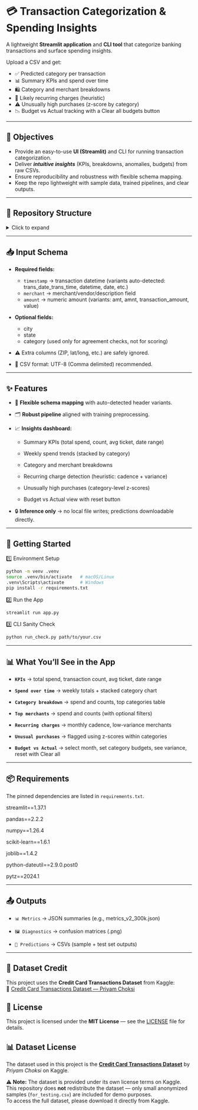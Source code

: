 # 💳 Transaction Categorization & Spending Insights

A lightweight **Streamlit application** and **CLI tool** that categorize banking transactions and surface spending insights.

Upload a CSV and get:

- ✅ Predicted category per transaction
- 📊 Summary KPIs and spend over time
- 🛍 Category and merchant breakdowns
- 🔁 Likely recurring charges (heuristic)
- ⚠️ Unusually high purchases (z-score by category)
- 📉 Budget vs Actual tracking with a Clear all budgets button

---

## 🎯 Objectives

- Provide an easy-to-use **UI (Streamlit)** and CLI for running transaction categorization.
- Deliver **_intuitive insights_** (KPIs, breakdowns, anomalies, budgets) from raw CSVs.
- Ensure reproducibility and robustness with flexible schema mapping.
- Keep the repo lightweight with sample data, trained pipelines, and clear outputs.

---

## 📂 Repository Structure

<details>
<summary>Click to expand</summary>
📁 data
┣ for_testing.csv
┗ README.md

📁 models
┣ pipeline_v2_300k.joblib
┣ pipeline.joblib
┗ README.md

📁 notebooks
┣ transaction_categorization.ipynb
┗ README.md

📁 outputs
┣ confusion_matrix_v2_300k.png
┣ confusion_matrix.png
┣ metrics_v2_300k.json
┣ metrics.json
┣ predictions_sample.csv
┣ predictions(for_testing).csv
┗ README.md

app.py
credit_card_transactions.csv.zip
README.md
requirements.txt
run_check.py

</details>

---

## 📥 Input Schema

- **Required fields:**

  - `timestamp` → transaction datetime (variants auto-detected: trans_date_trans_time, datetime, date, etc.)
  - `merchant` → merchant/vendor/description field
  - `amount` → numeric amount (variants: amt, amnt, transaction_amount, value)

- **Optional fields:**

  - city
  - state
  - category (used only for agreement checks, not for scoring)

- ⚠️ Extra columns (ZIP, lat/long, etc.) are safely ignored.
- 📌 CSV format: UTF-8 (Comma delimited) recommended.

---

## ✨ Features

- 🔎 **Flexible schema mapping** with auto-detected header variants.

- 🗂 **Robust pipeline** aligned with training preprocessing.

- 📈 **Insights dashboard:**

  - Summary KPIs (total spend, count, avg ticket, date range)

  - Weekly spend trends (stacked by category)

  - Category and merchant breakdowns

  - Recurring charge detection (heuristic: cadence + variance)

  - Unusually high purchases (category-level z-scores)

  - Budget vs Actual view with reset button

- 🔒 **Inference only** → no local file writes; predictions downloadable directly.

---

## 🚀 Getting Started

1️⃣ Environment Setup

```bash
python -m venv .venv
source .venv/bin/activate   # macOS/Linux
.venv\Scripts\activate      # Windows
pip install -r requirements.txt

```

2️⃣ Run the App

```bash
streamlit run app.py
```

3️⃣ CLI Sanity Check

```bash
python run_check.py path/to/your.csv

```

---

## 📊 What You’ll See in the App

- **`KPIs`** → total spend, transaction count, avg ticket, date range

- **`Spend over time`** → weekly totals + stacked category chart

- **`Category breakdown`** → spend and counts, top categories table

- **`Top merchants`** → spend and counts (with optional filters)

- **`Recurring charges`** → monthly cadence, low-variance merchants

- **`Unusual purchases`** → flagged using z-scores within categories

- **`Budget vs Actual`** → select month, set category budgets, see variance, reset with Clear all

---

## 📦 Requirements

The pinned dependencies are listed in `requirements.txt`.

streamlit==1.37.1

pandas==2.2.2

numpy==1.26.4

scikit-learn==1.6.1

joblib==1.4.2

python-dateutil==2.9.0.post0

pytz==2024.1

---

## 📤 Outputs

- `📊 Metrics` → JSON summaries (e.g., metrics_v2_300k.json)

- `🖼 Diagnostics` → confusion matrices (.png)

- `📑 Predictions` → CSVs (sample + test set outputs)

---

## 📌 Dataset Credit

This project uses the **Credit Card Transactions Dataset** from Kaggle:  
🔗 [Credit Card Transactions Dataset — Priyam Choksi](https://www.kaggle.com/datasets/priyamchoksi/credit-card-transactions-dataset)

## 📜 License

This project is licensed under the **MIT License** — see the [LICENSE](./LICENSE) file for details.

## 📊 Dataset License

The dataset used in this project is the **[Credit Card Transactions Dataset](https://www.kaggle.com/datasets/priyamchoksi/credit-card-transactions-dataset)** by _Priyam Choksi_ on Kaggle.

⚠️ **Note:** The dataset is provided under its own license terms on Kaggle.  
This repository does **not** redistribute the dataset — only small anonymized samples (`for_testing.csv`) are included for demo purposes.  
To access the full dataset, please download it directly from Kaggle.
